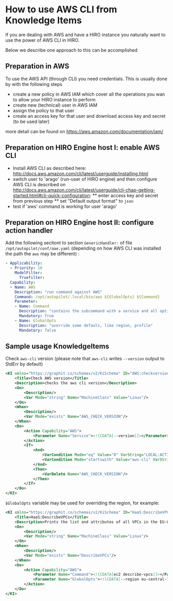 How to use AWS CLI from Knowledge Items
=======================================

If you are dealing with AWS and have a HIRO instance you naturally want to use the power of AWS CLI in HIRO.

Below we describe one approach to this can be accomplished


## Preparation in AWS

To use the AWS API (through CLI) you need credentials. This is usually done by
with the following steps

* create a new policy in AWS IAM which cover all the operations you wan to allow your HIRO instance to perform
* create new (technical) user in AWS IAM
* assign the policy to that user
* create an access key for that user and download access key and secret (to be used later)

more detail can be found on https://aws.amazon.com/documentation/iam/

## Preparation on HIRO Engine host I: enable AWS CLI

* Install AWS CLI as described here: http://docs.aws.amazon.com/cli/latest/userguide/installing.html
* switch user to 'arago' (run-user of HIRO engine) and then configure AWS CLI is described on http://docs.aws.amazon.com/cli/latest/userguide/cli-chap-getting-started.html#cli-quick-configuration:
** enter access key and secret from previous step
** set "Default output format" to `json`
* test if 'aws' command is working for user 'arago'


##  Preparation on HIRO Engine host II: configure action handler

Add the following secitont to section `GenericHandler:` of file `/opt/autopilot/conf/aae.yaml` (depending on how AWS CLI was installed the path the `aws` may be different) :

```yaml
- Applicability:
  - Priority: 10
    ModelFilter:
      Truefilter:
  Capability:
  - Name: AWS
    Description: "run command against AWS"
    Command: /opt/autopilot/.local/bin/aws ${GlobalOpts} ${Command}
    Parameter:
    - Name: Command
      Description: "contains the subcommand with a service and all options and arguments"
      Mandatory: True
    - Name: GlobalOpts
      Description: "override some defauls, like region, profile"
      Mandatory: false
```

## Sample usage KnowledgeItems

Check `aws-cli` version (please note that `aws-cli` writes `--version` output to StdErr by default)

```xml
<KI xmlns="https://graphit.co/schemas/v2/KiSchema" ID="AWS:checkversion">
    <Title>Check AWS version</Title>
    <Description>checks the aws cli version</Description>
    <On>
        <Description/>
        <Var Mode="string" Name="MachineClass" Value="Linux"/>
    </On>
    <When>
        <Description/>
        <Var Mode="exists" Name="AWS_CHECK_VERSION"/>
    </When>
    <Do>
        <Action Capability="AWS">
            <Parameter Name="Service"><![CDATA[--version]]></Parameter>
        </Action>
        <If>
            <And>
                <VarCondition Mode="eq" Value="0" VarString="LOCAL:ACTIONSYSTEMRC"/>
                <VarCondition Mode="startswith" Value="aws-cli" VarString="LOCAL:ACTIONERROR"/>
            </And>
            <Then>
                <VarDelete Name="AWS_CHECK_VERSION"/>
            </Then>
        </If>
    </Do>
</KI>
```
`$GlobalOpts` variable may be used for overriding the region, for example:
```xml
<KI xmlns="https://graphit.co/schemas/v2/KiSchema" ID="HaaS:DescribeVPCs">
    <Title>HaaS:DescribeVPCs</Title>
    <Description>Prints the list and attributes of all VPCs in the EU-Central-1 region</Description>
    <On>
        <Description/>
        <Var Mode="string" Name="MachineClass" Value="Linux"/>
    </On>
    <When>
        <Description/>
        <Var Mode="exists" Name="DescribeVPCs"/>
    </When>
    <Do>
        <Action Capability="AWS">
            <Parameter Name="Command"><![CDATA[ec2 describe-vpcs]]></Parameter>
            <Parameter Name="GlobalOpts"><![CDATA[--region eu-central-1]]></Parameter>
        </Action>
    </Do>
</KI>    
```
